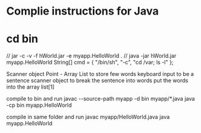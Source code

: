 # Complie instructions for Java

# cd bin
// jar -c -v -f hWorld.jar -e  myapp.HelloWorld .
// java -jar hWorld.jar myapp.HelloWorld
String[] cmd = { "/bin/sh", "-c", "cd /var; ls -l" };

Scanner object Point - 
Array List to store few words
keyboard input to be a sentence 
scanner object to break the sentence into words
put the words into the array list[1]

compile to bin and run 
javac --source-path myapp -d bin myapp/*.java
java -cp bin myapp.HelloWorld

compile in same folder and run
javac myapp/HelloWorld.java
java myapp.HelloWorld